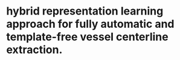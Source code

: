# hybrid representation learning approach for fully automatic and template-free vessel centerline extraction.

